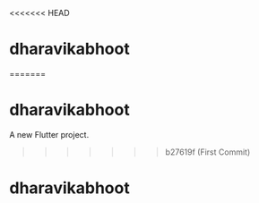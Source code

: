<<<<<<< HEAD
# dharavikabhoot
=======
# dharavikabhoot

A new Flutter project.
>>>>>>> b27619f (First Commit)
# dharavikabhoot
